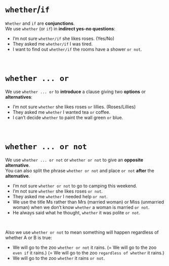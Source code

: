 # `whether`/`if`
`Whether` and `if` are **conjunctions**.<br>
We use `whether` (or `if`) in **indirect yes-no questions**:
- I’m not sure `whether/if` she likes roses. (Yes/No)
- They asked me `whether/if` I was tired.
- I want to find out `whether/if` the rooms have a shower `or not`.

<br>

# `whether ... or`
We use `whether ... or` to **introduce** a clause giving two **options** or **alternatives**:
- I’m not sure `whether` she likes roses `or` lillies. (Roses/Lillies)
- They asked me `whether` I wanted tea `or` coffee.
- I can’t decide `whether` to paint the wall green `or` blue.

<br>

# `whether ... or not`
We use `whether ... or not` or `whether or not` to give an **opposite alternative**.<br>
You can also split the phrase `whether or not` and place `or not` **after** the **alternative**.<br>

- I’m not sure `whether or not` to go to camping this weekend.
- I’m not sure `whether` she likes roses `or not`.
- They asked me `whether` I needed help `or not`.
- We use the title Ms rather than Mrs (married woman) or Miss (unmarried woman) when we don’t know `whether` a woman is married `or not`.
- He always said what he thought, `whether` it was polite `or not`.

<br>

Also we use `whether or not` to mean something will happen regardless of whether A or B is true:
- We will go to the zoo `whether or not` it rains. (= We will go to the zoo `even if` it rains.) (= We will go to the zoo `regardless of whether` it rains.)
- We will go to the zoo `whether` it rains `or not`.

